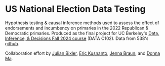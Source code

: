 # US National Election Data Testing
Hypothesis testing & causal inference methods used to assess the effect of endorsements and incumbency on primaries in the 2022 Republican & Democratic primaries. Produced as the final project for UC Berkeley's [Data, Inference, & Decisions Fall 2024 course](https://data102.org/fa24/) (DATA C102). Data from 538's [github](https://github.com/fivethirtyeight/data/tree/master/primary-project-2022).

Collaboration effort by [Julian Bixler](https://github.com/jbixler24), [Eric Kusnanto](https://github.com/Kus-n-toes), [Jenna Braun](https://github.com/jbraun02), and [Donna Ma](https://github.com/donnam03).
